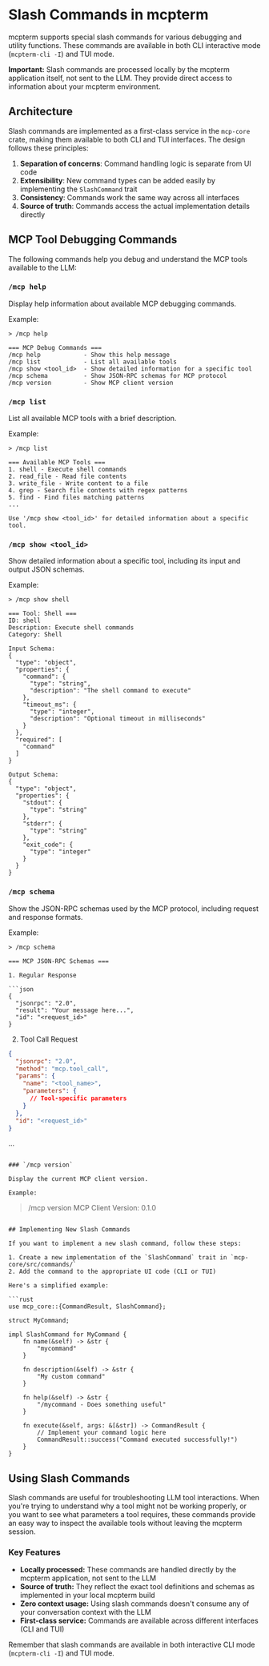 # Slash Commands in mcpterm

mcpterm supports special slash commands for various debugging and utility functions. These commands are available in both CLI interactive mode (`mcpterm-cli -I`) and TUI mode.

**Important:** Slash commands are processed locally by the mcpterm application itself, not sent to the LLM. They provide direct access to information about your mcpterm environment.

## Architecture

Slash commands are implemented as a first-class service in the `mcp-core` crate, making them available to both CLI and TUI interfaces. The design follows these principles:

1. **Separation of concerns**: Command handling logic is separate from UI code
2. **Extensibility**: New command types can be added easily by implementing the `SlashCommand` trait
3. **Consistency**: Commands work the same way across all interfaces
4. **Source of truth**: Commands access the actual implementation details directly

## MCP Tool Debugging Commands

The following commands help you debug and understand the MCP tools available to the LLM:

### `/mcp help`

Display help information about available MCP debugging commands.

Example:
```
> /mcp help

=== MCP Debug Commands ===
/mcp help            - Show this help message
/mcp list            - List all available tools
/mcp show <tool_id>  - Show detailed information for a specific tool
/mcp schema          - Show JSON-RPC schemas for MCP protocol
/mcp version         - Show MCP client version
```

### `/mcp list`

List all available MCP tools with a brief description.

Example:
```
> /mcp list

=== Available MCP Tools ===
1. shell - Execute shell commands
2. read_file - Read file contents
3. write_file - Write content to a file
4. grep - Search file contents with regex patterns
5. find - Find files matching patterns
...

Use '/mcp show <tool_id>' for detailed information about a specific tool.
```

### `/mcp show <tool_id>`

Show detailed information about a specific tool, including its input and output JSON schemas.

Example:
```
> /mcp show shell

=== Tool: Shell ===
ID: shell
Description: Execute shell commands
Category: Shell

Input Schema:
{
  "type": "object",
  "properties": {
    "command": {
      "type": "string",
      "description": "The shell command to execute"
    },
    "timeout_ms": {
      "type": "integer",
      "description": "Optional timeout in milliseconds"
    }
  },
  "required": [
    "command"
  ]
}

Output Schema:
{
  "type": "object",
  "properties": {
    "stdout": {
      "type": "string"
    },
    "stderr": {
      "type": "string"
    },
    "exit_code": {
      "type": "integer"
    }
  }
}
```

### `/mcp schema`

Show the JSON-RPC schemas used by the MCP protocol, including request and response formats.

Example:
```
> /mcp schema

=== MCP JSON-RPC Schemas ===

1. Regular Response

```json
{
  "jsonrpc": "2.0",
  "result": "Your message here...",
  "id": "<request_id>"
}
```

2. Tool Call Request

```json
{
  "jsonrpc": "2.0",
  "method": "mcp.tool_call",
  "params": {
    "name": "<tool_name>",
    "parameters": {
      // Tool-specific parameters
    }
  },
  "id": "<request_id>"
}
```

...
```

### `/mcp version`

Display the current MCP client version.

Example:
```
> /mcp version
MCP Client Version: 0.1.0
```

## Implementing New Slash Commands

If you want to implement a new slash command, follow these steps:

1. Create a new implementation of the `SlashCommand` trait in `mcp-core/src/commands/`
2. Add the command to the appropriate UI code (CLI or TUI)

Here's a simplified example:

```rust
use mcp_core::{CommandResult, SlashCommand};

struct MyCommand;

impl SlashCommand for MyCommand {
    fn name(&self) -> &str {
        "mycommand"
    }
    
    fn description(&self) -> &str {
        "My custom command"
    }
    
    fn help(&self) -> &str {
        "/mycommand - Does something useful"
    }
    
    fn execute(&self, args: &[&str]) -> CommandResult {
        // Implement your command logic here
        CommandResult::success("Command executed successfully!")
    }
}
```

## Using Slash Commands

Slash commands are useful for troubleshooting LLM tool interactions. When you're trying to understand why a tool might not be working properly, or you want to see what parameters a tool requires, these commands provide an easy way to inspect the available tools without leaving the mcpterm session.

### Key Features

- **Locally processed:** These commands are handled directly by the mcpterm application, not sent to the LLM
- **Source of truth:** They reflect the exact tool definitions and schemas as implemented in your local mcpterm build
- **Zero context usage:** Using slash commands doesn't consume any of your conversation context with the LLM
- **First-class service:** Commands are available across different interfaces (CLI and TUI)

Remember that slash commands are available in both interactive CLI mode (`mcpterm-cli -I`) and TUI mode.